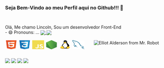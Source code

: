 ### Seja Bem-Vindo ao meu Perfil aqui no Github!!! 👋
##
<br>
Olá, Me chamo Lincoln, Sou um desenvolvedor Front-End
<br>
- 😄 Pronouns: ...

<a href="https://github.com/anuraghazra/github-readme-stats">
  <img height=200 align="center" src="https://github-readme-stats.vercel.app/api?username=LincolnDevloper&theme=chartreuse-dark&show_icons=true&locale=pt-br&rank_icon=github" />
  <img height=200  align="center" src="https://github-readme-stats.vercel.app/api/top-langs/?username=LincolnDevloper&theme=chartreuse-dark&show_icons=true&locale=pt-br&layout=compact" />
</a>


<div style="display: inline_block"><br>
  <img align="center" title="HTML" alt="LincolnDev-HTML" height="30" width="40" src="https://raw.githubusercontent.com/devicons/devicon/master/icons/html5/html5-original.svg">
  <img align="center" title="CSS" alt="LincolnDev-CSS" height="30" width="40" src="https://raw.githubusercontent.com/devicons/devicon/master/icons/css3/css3-original.svg">
  <img align="center" title="JavaScript" alt="LincolnDev-Js" height="30" width="40" src="https://raw.githubusercontent.com/devicons/devicon/master/icons/javascript/javascript-plain.svg">
  <img align="center" title="NodeJs" alt="LincolnDev-NodeJs" height="30" width="40" src="https://raw.githubusercontent.com/devicons/devicon/master/icons/nodejs/nodejs-original.svg">
  <img align="center" title="Linux" alt="LincolnDev-Linux" height="30" width="40" src="https://raw.githubusercontent.com/devicons/devicon/master/icons/linux/linux-original.svg">
  <img align="center" title="MySQL" alt="LincolnDev-MySQL" height="30" width="40" src="https://raw.githubusercontent.com/devicons/devicon/master/icons/mysql/mysql-original.svg">
  <img align="right" title="Mr. Robot" alt="Elliot Alderson from Mr. Robot" src="https://media2.giphy.com/media/v1.Y2lkPTc5MGI3NjExeTlyY2pwNzhyNHBtcjRwbGV5eHdqZW5ma3R1dXdpMWJ1NzF2bmd5NyZlcD12MV9pbnRlcm5hbF9naWZfYnlfaWQmY3Q9Zw/WiM5K1e9MtEic/giphy.gif">
  
</div>

  ##
 
<div> 
  <a href="https://www.youtube.com/@LuminaDIVOficial" target="_blank"><img src="https://img.shields.io/badge/YouTube-FF0000?style=for-the-badge&logo=youtube&logoColor=white" target="_blank"></a>
  <a href="https://instagram.com/luminadiv" target="_blank"><img src="https://img.shields.io/badge/-Instagram-%23E4405F?style=for-the-badge&logo=instagram&logoColor=white" target="_blank"></a>
  <a href = "mailto:lincolnhokage2007@gmail.com"><img src="https://img.shields.io/badge/-Gmail-%23333?style=for-the-badge&logo=gmail&logoColor=white" target="_blank"></a>
  <a href="https://www.linkedin.com/in/lincolndev" target="_blank"><img src="https://img.shields.io/badge/-LinkedIn-%230077B5?style=for-the-badge&logo=linkedin&logoColor=white" target="_blank"></a> 
  
</div>
